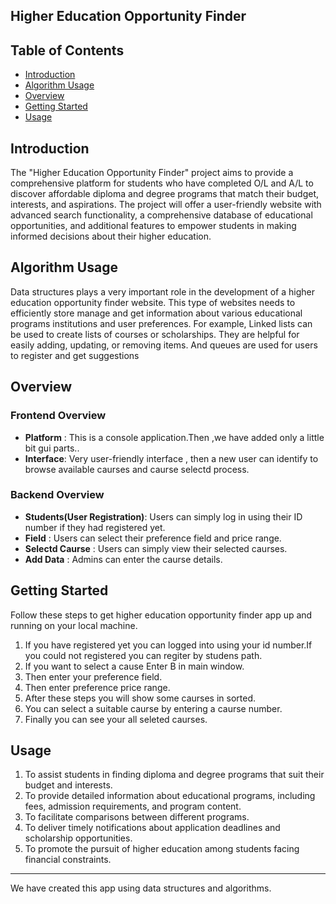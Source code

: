 ## Higher Education Opportunity Finder

## Table of Contents

- [Introduction](#introduction)
- [Algorithm Usage](#algorithm-usage)
- [Overview](#overview)
- [Getting Started](#getting-started)
- [Usage](#usage)


## Introduction
The "Higher Education Opportunity Finder" project aims to provide a 
comprehensive platform for students who have completed O/L and A/L to discover 
affordable diploma and degree programs that match their budget, interests, and 
aspirations. The project will offer a user-friendly website with advanced search 
functionality, a comprehensive database of educational opportunities, and 
additional features to empower students in making informed decisions about their 
higher education.

## Algorithm Usage
Data structures plays a very important role in the development of a higher 
education opportunity finder website. This type of websites needs to efficiently 
store manage and get information about various educational programs institutions 
and user preferences.
For example, Linked lists can be used to create lists of courses or scholarships. 
They are helpful for easily adding, updating, or removing items. And queues are 
used for users to register and get suggestions
## Overview

### Frontend Overview

- **Platform** :  This is a console application.Then ,we have added only a little bit gui parts..
- **Interface**:  Very user-friendly interface , then a new  user can identify to browse available caurses and caurse selectd process.

### Backend Overview

- **Students(User Registration)**: Users can simply log in using their ID number if they had registered yet.
- **Field** : Users can select their preference field and price range.
- **Selectd Caurse** : Users can simply view their selected caurses.
- **Add Data** : Admins can enter the caurse details.

## Getting Started

Follow these steps to get higher education opportunity finder app up and running on your local machine. 

01. If you have registered yet you can logged into using your id number.If you could not registered you can regiter by studens path.
02. If you want to select a cause Enter B in main window.
03. Then enter your preference field.
04. Then enter preference price range.
05. After these steps you will show some caurses in sorted.
06. You can select a suitable caurse by entering a caurse number.
07. Finally you can see your all seleted caurses.
       
## Usage

01. To assist students in finding diploma and degree programs that suit their 
budget and interests.
02. To provide detailed information about educational programs, including fees, 
admission requirements, and program content.
03. To facilitate comparisons between different programs.
04. To deliver timely notifications about application deadlines and scholarship 
opportunities.
05. To promote the pursuit of higher education among students facing financial 
constraints.

---
We have created this app using data structures and algorithms.
